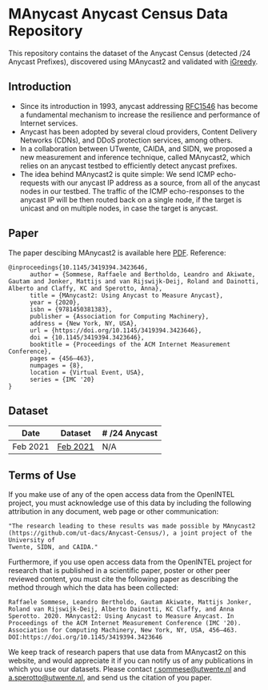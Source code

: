 # MAnycast Anycast Census Data Repository
This repository contains the dataset of the Anycast Census (detected /24 Anycast Prefixes), discovered using MAnycast2 and validated with [iGreedy](https://anycast.telecom-paristech.fr/dataset/).
## Introduction
- Since its introduction in 1993, anycast addressing [RFC1546](https://tools.ietf.org/html/rfc1546) has become a fundamental mechanism to increase the  resilience and performance of Internet services.
- Anycast has been adopted by several cloud providers, Content Delivery Networks (CDNs), and DDoS protection services, among others.
- In a collaboration between UTwente, CAIDA, and SIDN, we proposed a new measurement and inference technique, called MAnycast2, which relies on an anycast testbed to efficiently detect anycast prefixes.
- The idea behind MAnycast2 is quite simple: We send ICMP echo-requests with our anycast IP address as a source, from all of the anycast nodes in our testbed. The traffic of the ICMP echo-responses to the anycast IP will be then routed back on a single node, if the target is unicast and on multiple nodes, in case the target is anycast.
## Paper
The paper descibing MAnycast2 is available here [PDF](https://tools.ietf.org/html/rfc1546). Reference:
```
@inproceedings{10.1145/3419394.3423646,
      author = {Sommese, Raffaele and Bertholdo, Leandro and Akiwate, Gautam and Jonker, Mattijs and van Rijswijk-Deij, Roland and Dainotti, Alberto and Claffy, KC and Sperotto, Anna},
      title = {MAnycast2: Using Anycast to Measure Anycast},
      year = {2020},
      isbn = {9781450381383},
      publisher = {Association for Computing Machinery},
      address = {New York, NY, USA},
      url = {https://doi.org/10.1145/3419394.3423646},
      doi = {10.1145/3419394.3423646},
      booktitle = {Proceedings of the ACM Internet Measurement Conference},
      pages = {456–463},
      numpages = {8},
      location = {Virtual Event, USA},
      series = {IMC '20}
}
```
## Dataset
|Date       |          Dataset |  # /24 Anycast|
|-----------|------------------|---------------|
|Feb 2021   |    [Feb 2021]()  |            N/A|

## Terms of Use
If you make use of any of the open access data from the OpenINTEL project,
you must acknowledge use of this data by including the following attribution
in any document, web page or other communication:
```
"The research leading to these results was made possible by MAnycast2
(https://github.com/ut-dacs/Anycast-Census/), a joint project of the University of
Twente, SIDN, and CAIDA."
```

Furthermore, if you use open access data from the OpenINTEL project for
research that is published in a scientific paper, poster or other peer
reviewed content, you must cite the following paper as describing the
method through which the data has been collected:
```
Raffaele Sommese, Leandro Bertholdo, Gautam Akiwate, Mattijs Jonker, Roland van Rijswijk-Deij, Alberto Dainotti, KC Claffy, and Anna Sperotto. 2020. MAnycast2: Using Anycast to Measure Anycast. In Proceedings of the ACM Internet Measurement Conference (IMC '20). Association for Computing Machinery, New York, NY, USA, 456–463. DOI:https://doi.org/10.1145/3419394.3423646
```
We keep track of research papers that use data from MAnycast2 on this website,
and would appreciate it if you can notify us of any publications in which you
use our datasets. Please contact r.sommese@utwente.nl and
a.sperotto@utwente.nl, and send us the citation of you paper.
